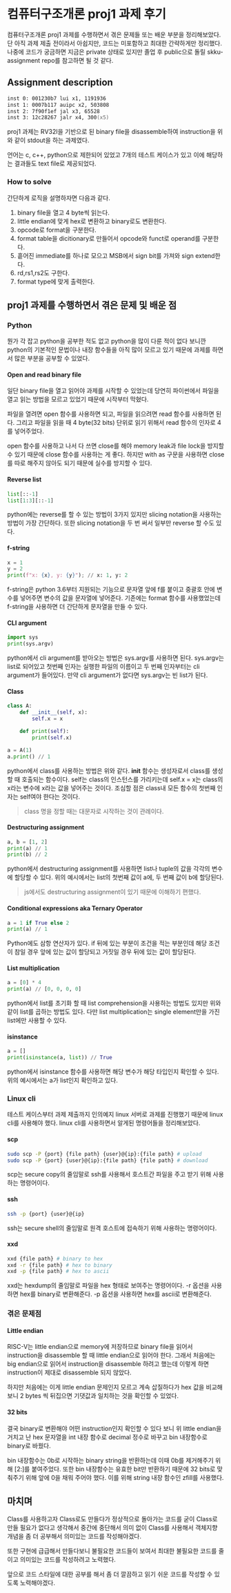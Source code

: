 # 컴퓨터구조개론 proj1 과제 후기

컴퓨터구조개론 proj1 과제를 수행하면서 겪은 문제들 또는 배운 부분을 정리해보았다. 단 아직 과제 제출 전이라서 아쉽지만, 코드는 미포함하고 최대한 간략하게만 정리했다. 나중에 코드가 궁금하면 지금은 private 상태로 있지만 졸업 후 public으로 돌릴 skku-assignment repo를 참고하면 될 것 같다.

## Assignment description

``` zsh
inst 0: 001230b7 lui x1, 1191936
inst 1: 0007b117 auipc x2, 503808
inst 2: 7f90f1ef jal x3, 65528
inst 3: 12c28267 jalr x4, 300(x5)
```

proj1 과제는 RV32I을 기반으로 된 binary file을 disassemble하여 instruction을 위와 같이 stdout을 하는 과제였다.

언어는 c, c++, python으로 제한되어 있었고 7개의 테스트 케이스가 있고 이에 해당하는 결과들도 text file로 제공되었다.

### How to solve

간단하게 로직을 설명하자면 다음과 같다.

1. binary file을 열고 4 byte씩 읽는다.
2. little endian에 맞게 hex로 변환하고 binary로도 변환한다.
3. opcode로 format을 구분한다.
4. format table을 dicitionary로 만들어서 opcode와 funct로 operand를 구분한다.
5. 흩어진 immediate를 하나로 모으고 MSB에서 sign bit를 가져와 sign extend한다.
6. rd,rs1,rs2도 구한다.
7. format type에 맞게 출력한다.

## proj1 과제를 수행하면서 겪은 문제 및 배운 점

### Python

뭔가 각 잡고 python을 공부한 적도 없고 python을 많이 다룬 적이 없다 보니깐 python의 기본적인 문법이나 내장 함수들을 아직 많이 모르고 있기 때문에 과제를 하면서 많은 부분을 공부할 수 있었다.

#### Open and read binary file

일단 binary file을 열고 읽어야 과제를 시작할 수 있었는데 당연히 파이썬에서 파일을 열고 읽는 방법을 모르고 있었기 때문에 시작부터 막혔다.

파일을 열려면 open 함수를 사용하면 되고, 파일을 읽으려면 read 함수를 사용하면 된다. 그리고 파일을 읽을 때 4 byte(32 bits) 단위로 읽기 위해서 read 함수의 인자로 4를 넣어주었다.

open 함수를 사용하고 나서 다 쓰면 close를 해야 memory leak과 file lock을 방지할 수 있기 때문에 close 함수를 사용하는 게 좋다. 하지만 with as 구문을 사용하면 close를 따로 해주지 않아도 되기 때문에 실수를 방지할 수 있다.

#### Reverse list

``` python
list[::-1]
list[1:3][::-1]
```

python에는 reverse를 할 수 있는 방법이 3가지 있지만 slicing notation을 사용하는 방법이 가장 간단하다. 또한 slicing notation을 두 번 써서 일부만 reverse 할 수도 있다.

#### f-string

``` python
x = 1
y = 2
print(f"x: {x}, y: {y}"); // x: 1, y: 2
```

f-string은 python 3.6부터 지원되는 기능으로 문자열 앞에 f를 붙이고 중괄호 안에 변수를 넣어주면 변수의 값을 문자열에 넣어준다. 기존에는 format 함수를 사용했었는데 f-string을 사용하면 더 간단하게 문자열을 만들 수 있다.

#### CLI argument

``` python
import sys
print(sys.argv)
```

python에서 cli argument를 받아오는 방법은 sys.argv를 사용하면 된다. sys.argv는 list로 되어있고 첫번째 인자는 실행한 파일의 이름이고 두 번째 인자부터는 cli argument가 들어있다. 만약 cli argument가 없다면 sys.argv는 빈 list가 된다.

#### Class

``` python
class A:
    def __init__(self, x):
        self.x = x

    def print(self):
        print(self.x)

a = A(1)
a.print() // 1
```

python에서 class를 사용하는 방법은 위와 같다. __init__ 함수는 생성자로서 class를 생성할 때 호출되는 함수이다. self는 class의 인스턴스를 가리키는데 self.x = x는 class의 x라는 변수에 x라는 값을 넣어주는 것이다. 조심할 점은 class내 모든 함수의 첫번째 인자는 self여야 한다는 것이다.

> class 명을 정할 때는 대문자로 시작하는 것이 관례이다.

#### Destructuring assignment

``` python
a, b = [1, 2]
print(a) // 1
print(b) // 2
```

python에서 destructuring assignment를 사용하면 list나 tuple의 값을 각각의 변수에 할당할 수 있다. 위의 예시에서는 list의 첫번째 값이 a에, 두 번째 값이 b에 할당된다.

> js에서도 destructuring assignment이 있기 때문에 이해하기 편했다.

#### Conditional expressions aka Ternary Operator

``` python
a = 1 if True else 2
print(a) // 1
```

Python에도 삼항 연산자가 있다. if 뒤에 있는 부분이 조건을 적는 부분인데 해당 조건이 참일 경우 앞에 있는 값이 할당되고 거짓일 경우 뒤에 있는 값이 할당된다.

#### List multiplication

``` python
a = [0] * 4
print(a) // [0, 0, 0, 0]
```

python에서 list를 초기화 할 때 list comprehension을 사용하는 방법도 있지만 위와 같이 list를 곱하는 방법도 있다. 다만 list multiplication는 single element만을 가진 list에만 사용할 수 있다.

#### isinstance

``` python
a = []
print(isinstance(a, list)) // True
```

python에서 isinstance 함수를 사용하면 해당 변수가 해당 타입인지 확인할 수 있다. 위의 예시에서는 a가 list인지 확인하고 있다.

### Linux cli

테스트 케이스부터 과제 제출까지 인의예지 linux 서버로 과제를 진행했기 때문에 linux cli를 사용해야 했다. linux cli를 사용하면서 알게된 명령어들을 정리해보았다.

#### scp

``` bash
sudo scp -P {port} {file path} {user}@{ip}:{file path} # upload
sudo scp -P {port} {user}@{ip}:{file path} {file path} # download
```

scp는 secure copy의 줄임말로 ssh를 사용해서 호스트간 파일을 주고 받기 위해 사용하는 명령어이다.

#### ssh

``` bash
ssh -p {port} {user}@{ip}
```

ssh는 secure shell의 줄임말로 원격 호스트에 접속하기 위해 사용하는 명령어이다.

#### xxd

``` bash
xxd {file path} # binary to hex
xxd -r {file path} # hex to binary
xxd -p {file path} # hex to ascii
```

xxd는 hexdump의 줄임말로 파일을 hex 형태로 보여주는 명령어이다. -r 옵션을 사용하면 hex를 binary로 변환해준다. -p 옵션을 사용하면 hex를 ascii로 변환해준다.

### 겪은 문제점

#### Little endian

RISC-V는 little endian으로 memory에 저장하므로 binary file을 읽어서 instruction을 disassemble 할 때 little endian으로 읽어야 한다. 그래서 처음에는 big endian으로 읽어서 instruction을 disassemble 하려고 했는데 이렇게 하면 instruction이 제대로 disassemble 되지 않았다.

하지만 처음에는 이게 little endian 문제인지 모르고 계속 삽질하다가 hex 값을 비교해보니 2 bytes 씩 뒤집으면 기댓값과 일치하는 것을 확인할 수 있었다.

#### 32 bits

결국 binary로 변환해야 어떤 instruction인지 확인할 수 있다 보니 위 little endian을 거치고 난 hex 문자열을 int 내장 함수로 decimal 정수로 바꾸고 bin 내장함수로 binary로 바꿨다.

bin 내장함수는 0b로 시작하는 binary string을 반환하는데 이때 0b를 제거해주기 위해 [2:]를 붙여주었다. 또한 bin 내장함수는 유효한 bit만 반환하기 때문에 32 bits로 맞춰주기 위해 앞에 0을 채워 주어야 했다. 이를 위해 string 내장 함수인 zfill를 사용했다.

## 마치며

Class를 사용하고자 Class로도 만들다가 정상적으로 돌아가는 코드를 굳이 Class로 만들 필요가 없다고 생각해서 중간에 중단해서 의미 없이 Class를 사용해서 객체지향 개념을 좀 더 공부해서 의미있는 코드를 작성해야겠다.

또한 구현에 급급해서 만들다보니 불필요한 코드들이 보여서 최대한 불필요한 코드를 줄이고 의미있는 코드를 작성하려고 노력했다.

앞으로 코드 스타일에 대한 공부를 해서 좀 더 깔끔하고 읽기 쉬운 코드를 작성할 수 있도록 노력해야겠다.
